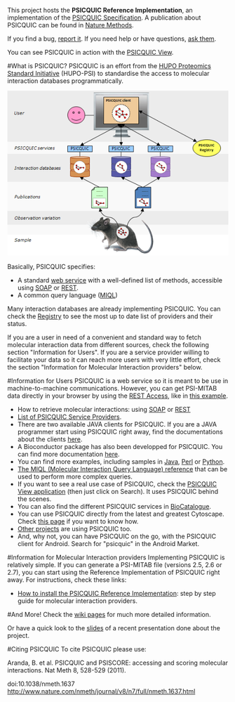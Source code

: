 This project hosts the **PSICQUIC Reference Implementation**, an implementation of the [PSICQUIC Specification](https://github.com/maitesin/psicquic/blob/wiki/PsicquicSpecification.md). A publication about PSICQUIC can be found in [Nature Methods](http://www.nature.com/nmeth/journal/v8/n7/full/nmeth.1637.html).

If you find a bug, [report it](https://github.com/maitesin/psicquic/issues). If you need help or have questions, [ask them](http://groups.google.com/group/psicquic).

You can see PSICQUIC in action with the [PSICQUIC View](http://www.ebi.ac.uk/Tools/webservices/psicquic/view/).

#What is PSICQUIC?
PSICQUIC is an effort from the [HUPO Proteomics Standard Initiative](http://www.psidev.info/) (HUPO-PSI) to standardise the access to molecular interaction databases programmatically.

![Image of PSICQUIC](psicquic.png)

Basically, PSICQUIC specifies:
 + A standard [web service](http://en.wikipedia.org/wiki/Web_service) with a well-defined list of methods, accessible using [SOAP](https://github.com/maitesin/psicquic/blob/wiki/PsicquicSpec_1_3_Soap.md) or [REST](https://github.com/maitesin/psicquic/blob/wiki/PsicquicSpec_1_3_Rest.md).
 + A common query language ([MIQL](https://github.com/maitesin/psicquic/blob/wiki/MiqlDefinition.md)) 

Many interaction databases are already implementing PSICQUIC. You can check the [Registry](http://www.ebi.ac.uk/Tools/webservices/psicquic/registry/registry?action=STATUS) to see the most up to date list of providers and their status.

If you are a user in need of a convenient and standard way to fetch molecular interaction data from different sources, check the following section "Information for Users". If you are a service provider willing to facilitate your data so it can reach more users with very little effort, check the section "Information for Molecular Interaction providers" below.

#Information for Users
PSICQUIC is a web service so it is meant to be use in machine-to-machine communications. However, you can get PSI-MITAB data directly in your browser by using the [REST Access](https://github.com/maitesin/psicquic/blob/wiki/RestAccess.md), like in [this example](http://www.ebi.ac.uk/Tools/webservices/psicquic/intact/webservices/current/search/query/brca2).
 + How to retrieve molecular interactions: using [SOAP](https://github.com/maitesin/psicquic/blob/wiki/PsicquicSpec_1_3_Soap.md) or [REST](https://github.com/maitesin/psicquic/blob/wiki/PsicquicSpec_1_3_Rest.md)
 + [List of PSICQUIC Service Providers](http://www.ebi.ac.uk/Tools/webservices/psicquic/registry/registry?action=STATUS).
 + There are two available JAVA clients for PSICQUIC. If you are a JAVA programmer start using PSICQUIC right away, find the documentations about the clients [here](https://github.com/maitesin/psicquic/blob/wiki/JavaClient.md).
 + A Bioconductor package has also been developped for PSICQUIC. You can find more documentation [here](http://www.bioconductor.org/packages/release/bioc/html/PSICQUIC.html).
 + You can find more examples, including samples in [Java](https://github.com/maitesin/psicquic/blob/wiki/ClientCodeSample.md), [Perl](https://github.com/maitesin/psicquic/blob/wiki/PerlCodeSamples.md) or [Python](https://github.com/maitesin/psicquic/blob/wiki/PythonCodeSamples.md).
 + [The MIQL (Molecular Interaction Query Language) reference](https://github.com/maitesin/psicquic/blob/wiki/MiqlDefinition.md) that can be used to perform more complex queries. 
 + If you want to see a real use case of PSICQUIC, check the [PSICQUIC View application](http://www.ebi.ac.uk/Tools/webservices/psicquic/view/) (then just click on Search). It uses PSICQUIC behind the scenes.
 + You can also find the different PSICQUIC services in [BioCatalogue](http://www.biocatalogue.org/tags/psicquic).
 + You can use PSICQUIC directly from the latest and greatest Cytoscape. Check [this page](https://github.com/maitesin/psicquic/blob/wiki/CytoscapeClient.md) if you want to know how.
 + [Other projects](https://github.com/maitesin/psicquic/blob/wiki/WhoUsesPsicquic.md) are using PSICQUIC too.
 + And, why not, you can have PSICQUIC on the go, with the PSICQUIC client for Android. Search for "psicquic" in the Android Market.
 
#Information for Molecular Interaction providers
Implementing PSICQUIC is relatively simple. If you can generate a PSI-MITAB file (versions 2.5, 2.6 or 2.7), you can start using the Reference Implementation of PSICQUIC right away. For instructions, check these links:
+ [How to install the PSICQUIC Reference Implementation](https://github.com/maitesin/psicquic/blob/wiki/HowToInstallPsicquicSolr.md): step by step guide for molecular interaction providers. 
 
#And More!
Check the [wiki pages](https://github.com/maitesin/psicquic/tree/wiki) for much more detailed information.
 
Or have a quick look to the [slides](http://docs.google.com/present/view?id=ddwp5dfz_40hf2g6shd) of a recent presentation done about the project.
 
#Citing PSICQUIC
To cite PSICQUIC please use:
 
Aranda, B. et al. PSICQUIC and PSISCORE: accessing and scoring molecular interactions. Nat Meth 8, 528-529 (2011).
 
doi:10.1038/nmeth.1637 http://www.nature.com/nmeth/journal/v8/n7/full/nmeth.1637.html